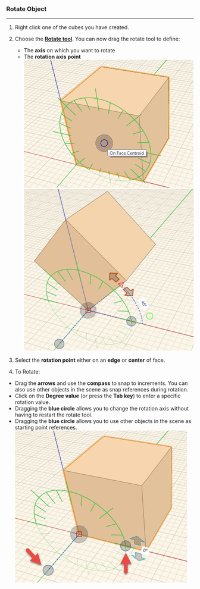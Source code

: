 ### Rotate Object
---
1. Right click one of the cubes you have created.

2. Choose the [**Rotate tool**](../tool-library/scale-and-rotate.md). You can now drag the rotate tool to
define:
	- The **axis** on which you want to rotate
	- The **rotation axis point** <br>
        ![](./images/06a5244e-0845-4199-bd4a-8f1456b55f76.png) ![](./images/5b1aa70c-05e1-4e96-b152-48dfe6f858c7.png)

3. Select the **rotation point** either on an **edge** or
**center** of face.
4. To Rotate:
 - Drag the **arrows** and use the **compass** to snap to increments. You can also use other objects in the scene as snap references during rotation.
 - Click on the **Degree value** (or press the **Tab key**) to enter a specific rotation value. 
 - Dragging the **blue circle** allows you to change the rotation axis without having to restart the rotate tool.
 - Dragging the **blue circle** allows you to use other objects in the scene as starting point references.     
  ![](./images/0b8847f4-e2c5-4686-a714-9f7a71fdfee1.png)
